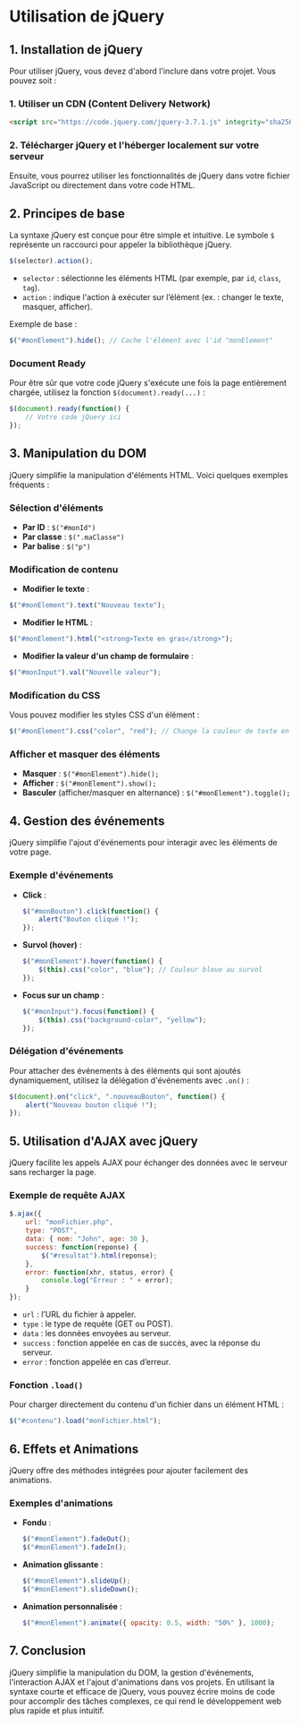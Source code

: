 # Utilisation de jQuery

## 1. Installation de jQuery

Pour utiliser jQuery, vous devez d'abord l'inclure dans votre projet. Vous pouvez soit :

### 1. **Utiliser un CDN** (Content Delivery Network)

```html
<script src="https://code.jquery.com/jquery-3.7.1.js" integrity="sha256-eKhayi8LEQwp4NKxN+CfCh+3qOVUtJn3QNZ0TciWLP4=" crossorigin="anonymous"></script>
```

### 2. **Télécharger jQuery** et l'héberger localement sur votre serveur

Ensuite, vous pourrez utiliser les fonctionnalités de jQuery dans votre fichier JavaScript ou directement dans votre code HTML.

## 2. Principes de base

La syntaxe jQuery est conçue pour être simple et intuitive. Le symbole `$` représente un raccourci pour appeler la bibliothèque jQuery.

```javascript
$(selector).action();
```

- `selector` : sélectionne les éléments HTML (par exemple, par `id`, `class`, `tag`).
- `action` : indique l'action à exécuter sur l’élément (ex. : changer le texte, masquer, afficher).

Exemple de base :

```javascript
$("#monElement").hide(); // Cache l'élément avec l'id "monElement"
```

### Document Ready

Pour être sûr que votre code jQuery s'exécute une fois la page entièrement chargée, utilisez la fonction `$(document).ready(...)` :

```javascript
$(document).ready(function() {
    // Votre code jQuery ici
});
```

## 3. Manipulation du DOM

jQuery simplifie la manipulation d'éléments HTML. Voici quelques exemples fréquents :

### Sélection d'éléments

- **Par ID** : `$("#monId")`
- **Par classe** : `$(".maClasse")`
- **Par balise** : `$("p")`

### Modification de contenu

- **Modifier le texte** :

```javascript
$("#monElement").text("Nouveau texte");
```

- **Modifier le HTML** :

```javascript
$("#monElement").html("<strong>Texte en gras</strong>");
```

- **Modifier la valeur d'un champ de formulaire** :

```javascript
$("#monInput").val("Nouvelle valeur");
```

### Modification du CSS

Vous pouvez modifier les styles CSS d'un élément :

```javascript
$("#monElement").css("color", "red"); // Change la couleur de texte en rouge
```

### Afficher et masquer des éléments

- **Masquer** : `$("#monElement").hide();`
- **Afficher** : `$("#monElement").show();`
- **Basculer** (afficher/masquer en alternance) : `$("#monElement").toggle();`

## 4. Gestion des événements

jQuery simplifie l'ajout d'événements pour interagir avec les éléments de votre page.

### Exemple d'événements

- **Click** :

  ```javascript
  $("#monBouton").click(function() {
      alert("Bouton cliqué !");
  });
  ```

- **Survol (hover)** :

  ```javascript
  $("#monElement").hover(function() {
      $(this).css("color", "blue"); // Couleur bleue au survol
  });
  ```

- **Focus sur un champ** :

  ```javascript
  $("#monInput").focus(function() {
      $(this).css("background-color", "yellow");
  });
  ```

### Délégation d'événements

Pour attacher des événements à des éléments qui sont ajoutés dynamiquement, utilisez la délégation d'événements avec `.on()` :

```javascript
$(document).on("click", ".nouveauBouton", function() {
    alert("Nouveau bouton cliqué !");
});
```

## 5. Utilisation d'AJAX avec jQuery

jQuery facilite les appels AJAX pour échanger des données avec le serveur sans recharger la page.

### Exemple de requête AJAX

```javascript
$.ajax({
    url: "monFichier.php",
    type: "POST",
    data: { nom: "John", age: 30 },
    success: function(reponse) {
        $("#resultat").html(reponse);
    },
    error: function(xhr, status, error) {
        console.log("Erreur : " + error);
    }
});
```

- `url` : l’URL du fichier à appeler.
- `type` : le type de requête (GET ou POST).
- `data` : les données envoyées au serveur.
- `success` : fonction appelée en cas de succès, avec la réponse du serveur.
- `error` : fonction appelée en cas d’erreur.

### Fonction `.load()`

Pour charger directement du contenu d'un fichier dans un élément HTML :

```javascript
$("#contenu").load("monFichier.html");
```

## 6. Effets et Animations

jQuery offre des méthodes intégrées pour ajouter facilement des animations.

### Exemples d'animations

- **Fondu** :

  ```javascript
  $("#monElement").fadeOut();
  $("#monElement").fadeIn();
  ```

- **Animation glissante** :

  ```javascript
  $("#monElement").slideUp();
  $("#monElement").slideDown();
  ```

- **Animation personnalisée** :

  ```javascript
  $("#monElement").animate({ opacity: 0.5, width: "50%" }, 1000);
  ```

## 7. Conclusion

jQuery simplifie la manipulation du DOM, la gestion d'événements, l'interaction AJAX et l'ajout d'animations dans vos projets. En utilisant la syntaxe courte et efficace de jQuery, vous pouvez écrire moins de code pour accomplir des tâches complexes, ce qui rend le développement web plus rapide et plus intuitif.
